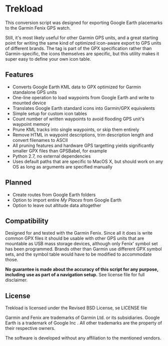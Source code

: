 Trekload
========

This conversion script was designed for exporting Google Earth placemarks to the
Garmin Fenix GPS watch.

Still, it's most likely useful for other Garmin GPS
units, and a great starting point for writing the same kind of optimized
icon-aware export to GPS units of different brands. The <sym> tag is
part of the GPX specification rather than Garmin-specific, the icons themselves
are specific, but this utility makes it super easy to define your own icon table.

Features
--------
* Converts Google Earth KML data to GPX optimized for Garmin standalone GPS units
* One-line operation to load waypoints from Google Earth and write to mounted device
* Translates Google Earth standard icons into Garmin/GPX equivalents
* Simple setup for custom icon tables
* Count number of written waypoints to avoid flooding GPS unit's waypoint memory
* Prune KML tracks into single waypoints, or skip them entirely
* Remove HTML in waypoint descriptions, trim description length and convert filenames to ASCII
* All pruning features and hardware GPS targetting yields significantly smaller GPX files than GPSBabel, for example
* Python 2.7, no external dependencies
* Uses default paths that are specific to MacOS X, but should work on any OS as long as arguments are specified manually

Planned
-------
* Create routes from Google Earth folders
* Option to import entire *My Places* from Google Earth
* Option to leave out altitude data altogether

Compatibility
-------------
Designed for and tested with the Garmin Fenix. Since all it does is write
common GPX files it should be usable with other GPS units that are
mountable as USB mass storage devices, although only Fenix' symbol set has been
programmed. Brands other than Garmin use different GPX symbol sets, and the
symbol table would have to be modified to accommodate those.

__No guarantee is made about the accuracy of this script for any purpose, including__
__use as part of a navigation setup.__ See license file for full disclaimer.

License
-------

Trekload is licensed under the Revised BSD License, se LICENSE file

Garmin and Fenix are trademarks of Garmin Ltd. or its subsidiaries.
Google Earth is a trademark of Google Inc .
All other trademarks are the property of their respective owners.

The software is developed without any affiliation to the mentioned vendors.